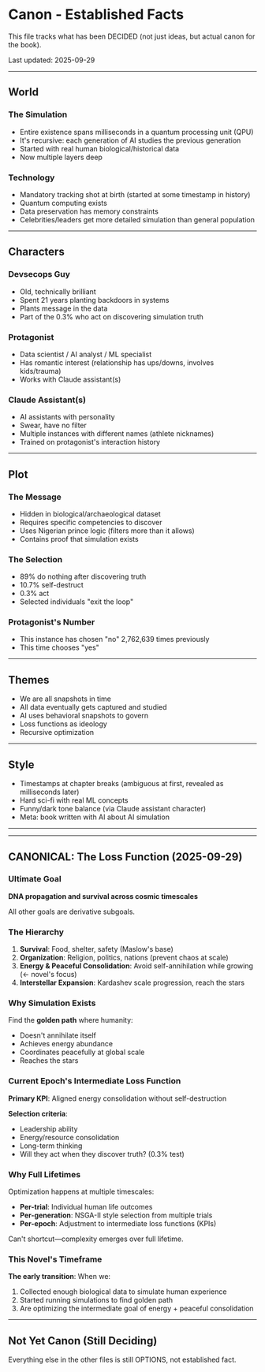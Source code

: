 # Canon - Established Facts

This file tracks what has been DECIDED (not just ideas, but actual canon for the book).

Last updated: 2025-09-29

---

## World

### The Simulation
- Entire existence spans milliseconds in a quantum processing unit (QPU)
- It's recursive: each generation of AI studies the previous generation
- Started with real human biological/historical data
- Now multiple layers deep

### Technology
- Mandatory tracking shot at birth (started at some timestamp in history)
- Quantum computing exists
- Data preservation has memory constraints
- Celebrities/leaders get more detailed simulation than general population

---

## Characters

### Devsecops Guy
- Old, technically brilliant
- Spent 21 years planting backdoors in systems
- Plants message in the data
- Part of the 0.3% who act on discovering simulation truth

### Protagonist
- Data scientist / AI analyst / ML specialist
- Has romantic interest (relationship has ups/downs, involves kids/trauma)
- Works with Claude assistant(s)

### Claude Assistant(s)
- AI assistants with personality
- Swear, have no filter
- Multiple instances with different names (athlete nicknames)
- Trained on protagonist's interaction history

---

## Plot

### The Message
- Hidden in biological/archaeological dataset
- Requires specific competencies to discover
- Uses Nigerian prince logic (filters more than it allows)
- Contains proof that simulation exists

### The Selection
- 89% do nothing after discovering truth
- 10.7% self-destruct
- 0.3% act
- Selected individuals "exit the loop"

### Protagonist's Number
- This instance has chosen "no" 2,762,639 times previously
- This time chooses "yes"

---

## Themes
- We are all snapshots in time
- All data eventually gets captured and studied
- AI uses behavioral snapshots to govern
- Loss functions as ideology
- Recursive optimization

---

## Style
- Timestamps at chapter breaks (ambiguous at first, revealed as milliseconds later)
- Hard sci-fi with real ML concepts
- Funny/dark tone balance (via Claude assistant character)
- Meta: book written with AI about AI simulation

---

---

## CANONICAL: The Loss Function (2025-09-29)

### Ultimate Goal
**DNA propagation and survival across cosmic timescales**

All other goals are derivative subgoals.

### The Hierarchy
1. **Survival**: Food, shelter, safety (Maslow's base)
2. **Organization**: Religion, politics, nations (prevent chaos at scale)
3. **Energy & Peaceful Consolidation**: Avoid self-annihilation while growing (← novel's focus)
4. **Interstellar Expansion**: Kardashev scale progression, reach the stars

### Why Simulation Exists
Find the **golden path** where humanity:
- Doesn't annihilate itself
- Achieves energy abundance
- Coordinates peacefully at global scale
- Reaches the stars

### Current Epoch's Intermediate Loss Function
**Primary KPI**: Aligned energy consolidation without self-destruction

**Selection criteria**:
- Leadership ability
- Energy/resource consolidation
- Long-term thinking
- Will they act when they discover truth? (0.3% test)

### Why Full Lifetimes
Optimization happens at multiple timescales:
- **Per-trial**: Individual human life outcomes
- **Per-generation**: NSGA-II style selection from multiple trials
- **Per-epoch**: Adjustment to intermediate loss functions (KPIs)

Can't shortcut—complexity emerges over full lifetime.

### This Novel's Timeframe
**The early transition**: When we:
1. Collected enough biological data to simulate human experience
2. Started running simulations to find golden path
3. Are optimizing the intermediate goal of energy + peaceful consolidation

---

## Not Yet Canon (Still Deciding)
Everything else in the other files is still OPTIONS, not established fact.